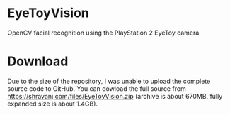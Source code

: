 # EyeToyVision
OpenCV facial recognition using the PlayStation 2 EyeToy camera

Download
========
Due to the size of the repository, I was unable to upload the complete source code to GitHub. You can dowload the full source from https://shravanj.com/files/EyeToyVision.zip (archive is about 670MB, fully expanded size is about 1.4GB).


